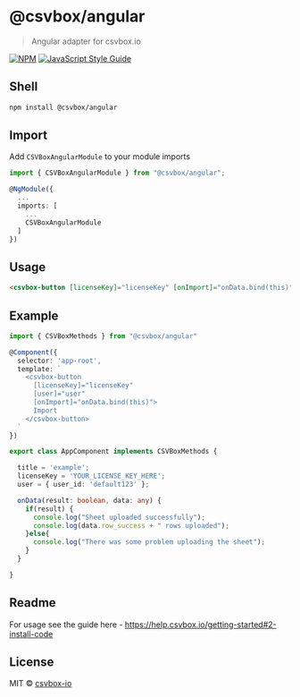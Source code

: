 # @csvbox/angular

> Angular adapter for csvbox.io

[![NPM](https://img.shields.io/npm/v/@csvbox/angular.svg)](https://www.npmjs.com/package/@csvbox/angular) [![JavaScript Style Guide](https://img.shields.io/badge/code_style-standard-brightgreen.svg)](https://standardjs.com)

## Shell

```bash
npm install @csvbox/angular
```

## Import
Add `CSVBoxAngularModule` to your module imports
```ts
import { CSVBoxAngularModule } from "@csvbox/angular";

@NgModule({
  ...
  imports: [
    ...
    CSVBoxAngularModule
  ]
})
```

## Usage

```html
<csvbox-button [licenseKey]="licenseKey" [onImport]="onData.bind(this)" [user]="user">Import</csvbox-button>
```

## Example

```ts
import { CSVBoxMethods } from "@csvbox/angular"

@Component({
  selector: 'app-root',
  template: `
    <csvbox-button
      [licenseKey]="licenseKey"
      [user]="user"
      [onImport]="onData.bind(this)">
      Import
    </csvbox-button>
  `
})

export class AppComponent implements CSVBoxMethods {

  title = 'example';
  licenseKey = 'YOUR_LICENSE_KEY_HERE';
  user = { user_id: 'default123' };

  onData(result: boolean, data: any) {
    if(result) {
      console.log("Sheet uploaded successfully");
      console.log(data.row_success + " rows uploaded");
    }else{
      console.log("There was some problem uploading the sheet");
    }
  }

}
```

## Readme

For usage see the guide here - https://help.csvbox.io/getting-started#2-install-code


## License

MIT © [csvbox-io](https://github.com/csvbox-io)
